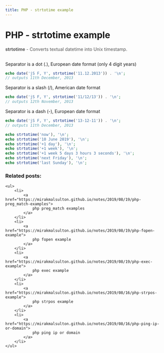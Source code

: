 ```yaml
---
title: PHP - strtotime example
---
```


<h1 class="header">PHP - strtotime example</h1>

<div style="color:#555;margin-bottom:30px;">
    <b>strtotime</b> - Converts textual datetime into Unix timestamp.
</div>


Separator is a dot (.), European  date format (only 4 digit years)
```php
echo date('jS F, Y', strtotime('11.12.2013')) . '\n';
// outputs 11th December, 2013
```

Separator is a slash (/), American date format
```php
echo date('jS F, Y', strtotime('11/12/13')) . '\n';
// outputs 12th November, 2013
```

Separator is a dash (-), European  date format
```php
echo date('jS F, Y', strtotime('13-12-11')) . '\n';
// outputs 11th December, 2013
```

```php
echo strtotime('now'), '\n';
echo strtotime('10 June 2019'), '\n';
echo strtotime('+1 day'), '\n';
echo strtotime('+1 week'), '\n';
echo strtotime('+1 week 5 days 3 hours 3 seconds'), '\n';
echo strtotime('next Friday'), '\n';
echo strtotime('last Sunday'), '\n';
```


<div class="related_posts_block">
    <h3>Related posts:</h3>

    <ul>
        <li>
            <a href="https://mirakmalsulton.github.io/notes/2019/08/19/php-preg_match-examples">
                php preg_match examples
            </a>
        </li>
        <li>
            <a href="https://mirakmalsulton.github.io/notes/2019/08/19/php-fopen-example">
                php fopen example
            </a>
        </li>
        <li>
            <a href="https://mirakmalsulton.github.io/notes/2019/08/19/php-exec-example">
                php exec example
            </a>
        </li>
		<li>
            <a href="https://mirakmalsulton.github.io/notes/2019/08/16/php-strpos-example">
                php strpos example
            </a>
        </li>
		<li>
            <a href="https://mirakmalsulton.github.io/notes/2019/08/16/php-ping-ip-or-domain">
                php ping ip or domain
            </a>
        </li>
    </ul>
</div>
